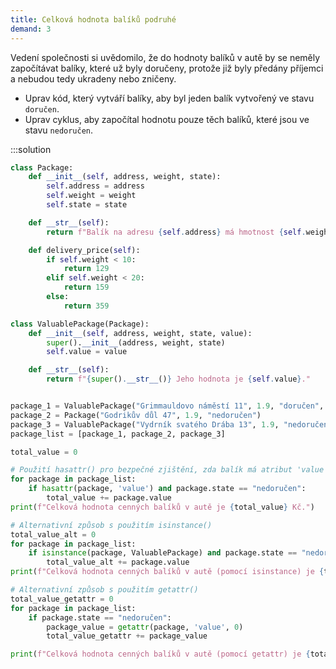 ```yaml
---
title: Celková hodnota balíků podruhé
demand: 3
---
```


Vedení společnosti si uvědomilo, že do hodnoty balíků v autě by se neměly započítávat balíky, které už byly doručeny, protože již byly předány příjemci a nebudou tedy ukradeny nebo zničeny. 

- Uprav kód, který vytváří balíky, aby byl jeden balík vytvořený ve stavu `doručen`.
- Uprav cyklus, aby započítal hodnotu pouze těch balíků, které jsou ve stavu `nedoručen`.

:::solution
```py
class Package:
    def __init__(self, address, weight, state):
        self.address = address
        self.weight = weight
        self.state = state

    def __str__(self):
        return f"Balík na adresu {self.address} má hmotnost {self.weight} kg a je ve stavu {self.state}."

    def delivery_price(self):
        if self.weight < 10:
            return 129
        elif self.weight < 20:
            return 159
        else:
            return 359

class ValuablePackage(Package):
    def __init__(self, address, weight, state, value):
        super().__init__(address, weight, state)
        self.value = value

    def __str__(self):
        return f"{super().__str__()} Jeho hodnota je {self.value}."


package_1 = ValuablePackage("Grimmauldovo náměstí 11", 1.9, "doručen", 5500)
package_2 = Package("Godrikův důl 47", 1.9, "nedoručen")
package_3 = ValuablePackage("Vydrník svatého Drába 13", 1.9, "nedoručen", 5500)
package_list = [package_1, package_2, package_3]

total_value = 0

# Použití hasattr() pro bezpečné zjištění, zda balík má atribut 'value'
for package in package_list:
    if hasattr(package, 'value') and package.state == "nedoručen":
        total_value += package.value
print(f"Celková hodnota cenných balíků v autě je {total_value} Kč.")

# Alternativní způsob s použitím isinstance()
total_value_alt = 0
for package in package_list:
    if isinstance(package, ValuablePackage) and package.state == "nedoručen":
        total_value_alt += package.value
print(f"Celková hodnota cenných balíků v autě (pomocí isinstance) je {total_value_alt} Kč.")

# Alternativní způsob s použitím getattr()
total_value_getattr = 0
for package in package_list:
    if package.state == "nedoručen":
        package_value = getattr(package, 'value', 0)
        total_value_getattr += package_value

print(f"Celková hodnota cenných balíků v autě (pomocí getattr) je {total_value_getattr} Kč.")
```

